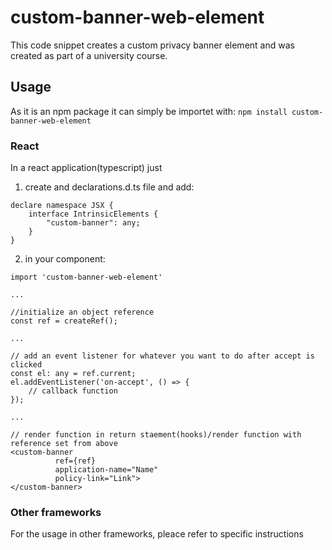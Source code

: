 # custom-banner-web-element

This code snippet creates a custom privacy banner element and was created as part of a university course.

## Usage
As it is an npm package it can simply be importet with:
`npm install custom-banner-web-element`

### React 
In a react application(typescript) just
1. create and declarations.d.ts file and add: 

```
declare namespace JSX {
    interface IntrinsicElements {
        "custom-banner": any;
    }
}
```

2. in your component: 
```
import 'custom-banner-web-element'

...

//initialize an object reference 
const ref = createRef(); 

...

// add an event listener for whatever you want to do after accept is clicked 
const el: any = ref.current;
el.addEventListener('on-accept', () => {
    // callback function 
});

...

// render function in return staement(hooks)/render function with reference set from above 
<custom-banner 
          ref={ref} 
          application-name="Name"
          policy-link="Link">
</custom-banner>
```

### Other frameworks
For the usage in other frameworks, pleace refer to specific instructions

